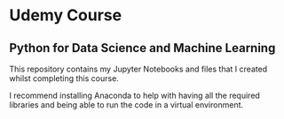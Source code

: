 # Udemy Course
## Python for Data Science and Machine Learning

This repository contains my Jupyter Notebooks and files that I created whilst completing this course.

I recommend installing Anaconda to help with having all the required libraries and being able to run the code in a virtual environment.
